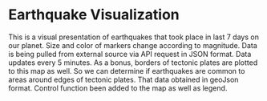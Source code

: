 # Earthquake Visualization

This is a visual presentation of earthquakes that took place in last 7 days on our planet. Size and color of markers change according to magnitude. Data is being pulled from external source via API request in JSON format. Data updates every 5 minutes. 
As a bonus, borders of tectonic plates are plotted to this map as well. So we can determine if earthquakes are common to areas around edges of tectonic plates. That data obtained in geoJson format.
Control function been added to the map as well as legend.
